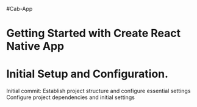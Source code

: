#Cab-App

# Getting Started with Create React Native App

# Initial Setup and Configuration.


Initial commit: Establish project structure and configure essential settings Configure project dependencies and initial settings
